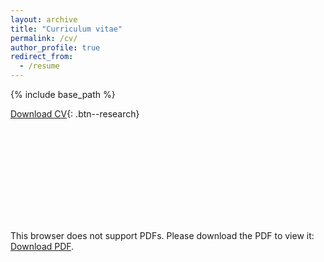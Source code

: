 ```yaml
---
layout: archive
title: "Curriculum vitae"
permalink: /cv/
author_profile: true
redirect_from:
  - /resume
---
```


{% include base_path %}


<a href="/files/ckbuhler_cv.pdf" target="_blank">Download CV</a>{: .btn--research}

<object data= "/files/ckbuhler_cv.pdf" type="application/pdf" width="720px" height="1280px">
    <embed  src="/files/ckbuhler_cv.pdf">
        <p>This browser does not support PDFs. Please download the PDF to view it: <a href="/files/ckbuhler_cv.pdf">Download PDF</a>.</p>
    </embed>
</object>
